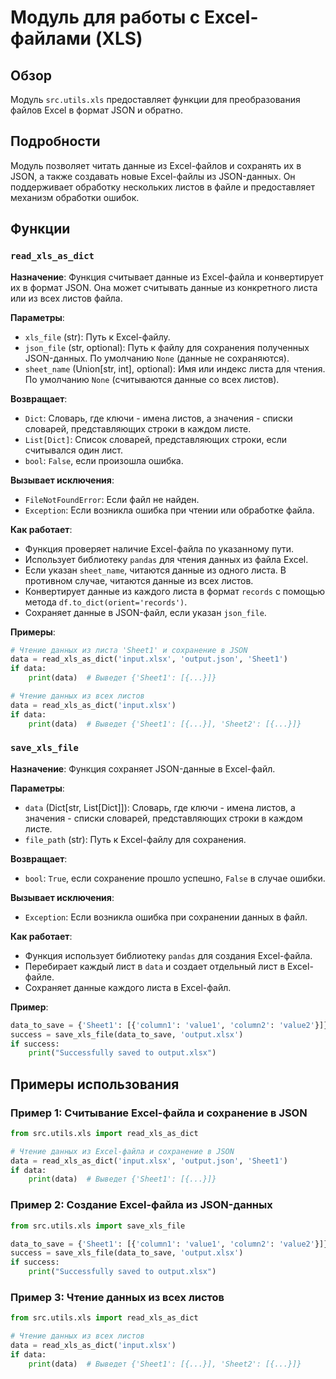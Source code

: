 # Модуль для работы с Excel-файлами (XLS)

## Обзор

Модуль `src.utils.xls` предоставляет функции для преобразования файлов Excel в формат JSON и обратно. 

## Подробности

Модуль позволяет читать данные из Excel-файлов и сохранять их в JSON, а также  создавать новые Excel-файлы из JSON-данных. Он поддерживает обработку нескольких листов в файле и предоставляет механизм обработки ошибок.

## Функции

### `read_xls_as_dict`

**Назначение**: Функция считывает данные из Excel-файла и конвертирует их в формат JSON. Она может считывать данные из конкретного листа или из всех листов файла. 

**Параметры**:
- `xls_file` (str): Путь к Excel-файлу.
- `json_file` (str, optional): Путь к файлу для сохранения полученных JSON-данных. По умолчанию `None` (данные не сохраняются).
- `sheet_name` (Union[str, int], optional): Имя или индекс листа для чтения. По умолчанию `None` (считываются данные со всех листов).

**Возвращает**:
- `Dict`: Словарь, где ключи - имена листов, а значения - списки словарей, представляющих строки в каждом листе.
- `List[Dict]`: Список словарей, представляющих строки, если считывался один лист.
- `bool`: `False`, если произошла ошибка.

**Вызывает исключения**:
- `FileNotFoundError`: Если файл не найден.
- `Exception`: Если возникла ошибка при чтении или обработке файла.

**Как работает**:
- Функция проверяет наличие Excel-файла по указанному пути.
- Использует библиотеку `pandas` для чтения данных из файла Excel.
- Если указан `sheet_name`, читаются данные из одного листа. В противном случае, читаются данные из всех листов.
- Конвертирует данные из каждого листа в формат `records` с помощью метода `df.to_dict(orient='records')`.
- Сохраняет данные в JSON-файл, если указан `json_file`.

**Примеры**:

```python
# Чтение данных из листа 'Sheet1' и сохранение в JSON
data = read_xls_as_dict('input.xlsx', 'output.json', 'Sheet1')
if data:
    print(data)  # Выведет {'Sheet1': [{...}]}

# Чтение данных из всех листов
data = read_xls_as_dict('input.xlsx')
if data:
    print(data)  # Выведет {'Sheet1': [{...}], 'Sheet2': [{...}]}
```


### `save_xls_file`

**Назначение**: Функция сохраняет JSON-данные в Excel-файл.

**Параметры**:
- `data` (Dict[str, List[Dict]]): Словарь, где ключи - имена листов, а значения - списки словарей, представляющих строки в каждом листе.
- `file_path` (str): Путь к Excel-файлу для сохранения.

**Возвращает**:
- `bool`: `True`, если сохранение прошло успешно, `False` в случае ошибки.

**Вызывает исключения**:
- `Exception`: Если возникла ошибка при сохранении данных в файл.

**Как работает**:
- Функция использует библиотеку `pandas` для создания Excel-файла.
- Перебирает каждый лист в `data` и создает отдельный лист в Excel-файле.
- Сохраняет данные каждого листа в Excel-файл.

**Пример**:

```python
data_to_save = {'Sheet1': [{'column1': 'value1', 'column2': 'value2'}]}
success = save_xls_file(data_to_save, 'output.xlsx')
if success:
    print("Successfully saved to output.xlsx")
```

## Примеры использования

### Пример 1: Считывание Excel-файла и сохранение в JSON

```python
from src.utils.xls import read_xls_as_dict

# Чтение данных из Excel-файла и сохранение в JSON
data = read_xls_as_dict('input.xlsx', 'output.json', 'Sheet1')
if data:
    print(data)  # Выведет {'Sheet1': [{...}]}
```

### Пример 2: Создание Excel-файла из JSON-данных

```python
from src.utils.xls import save_xls_file

data_to_save = {'Sheet1': [{'column1': 'value1', 'column2': 'value2'}]}
success = save_xls_file(data_to_save, 'output.xlsx')
if success:
    print("Successfully saved to output.xlsx")
```

### Пример 3: Чтение данных из всех листов

```python
from src.utils.xls import read_xls_as_dict

# Чтение данных из всех листов
data = read_xls_as_dict('input.xlsx')
if data:
    print(data)  # Выведет {'Sheet1': [{...}], 'Sheet2': [{...}]}